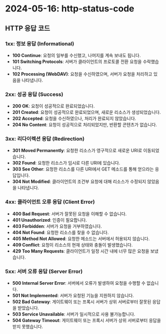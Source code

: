 # 2024-05-16: http-status-code

## HTTP 응답 코드

### 1xx: 정보 응답 (Informational)
- **100 Continue**: 요청의 일부를 수신했고, 나머지를 계속 보내도 됩니다.
- **101 Switching Protocols**: 서버가 클라이언트의 프로토콜 전환 요청을 수락했습니다.
- **102 Processing (WebDAV)**: 요청을 수신하였으며, 서버가 요청을 처리하고 있음을 나타냅니다.

### 2xx: 성공 응답 (Success)
- **200 OK**: 요청이 성공적으로 완료되었습니다.
- **201 Created**: 요청이 성공적으로 완료되었으며, 새로운 리소스가 생성되었습니다.
- **202 Accepted**: 요청을 수신하였으나, 처리가 완료되지 않았습니다.
- **204 No Content**: 요청이 성공적으로 처리되었지만, 반환할 콘텐츠가 없습니다.

### 3xx: 리다이렉션 응답 (Redirection)
- **301 Moved Permanently**: 요청한 리소스가 영구적으로 새로운 URI로 이동되었습니다.
- **302 Found**: 요청한 리소스가 임시로 다른 URI에 있습니다.
- **303 See Other**: 요청한 리소스를 다른 URI에서 GET 메소드를 통해 얻으라는 응답입니다.
- **304 Not Modified**: 클라이언트의 조건부 요청에 대해 리소스가 수정되지 않았음을 나타냅니다.

### 4xx: 클라이언트 오류 응답 (Client Error)
- **400 Bad Request**: 서버가 잘못된 요청을 이해할 수 없습니다.
- **401 Unauthorized**: 인증이 필요합니다.
- **403 Forbidden**: 서버가 요청을 거부하였습니다.
- **404 Not Found**: 요청한 리소스를 찾을 수 없습니다.
- **405 Method Not Allowed**: 요청한 메소드는 서버에서 허용되지 않습니다.
- **409 Conflict**: 요청이 리소스의 현재 상태와 충돌이 발생했습니다.
- **429 Too Many Requests**: 클라이언트가 일정 시간 내에 너무 많은 요청을 보냈습니다.

### 5xx: 서버 오류 응답 (Server Error)
- **500 Internal Server Error**: 서버에서 오류가 발생하여 요청을 수행할 수 없습니다.
- **501 Not Implemented**: 서버가 요청된 기능을 지원하지 않습니다.
- **502 Bad Gateway**: 게이트웨이 또는 프록시 서버가 상위 서버로부터 잘못된 응답을 받았습니다.
- **503 Service Unavailable**: 서버가 일시적으로 사용 불가능합니다.
- **504 Gateway Timeout**: 게이트웨이 또는 프록시 서버가 상위 서버로부터 응답을 받지 못했습니다.
